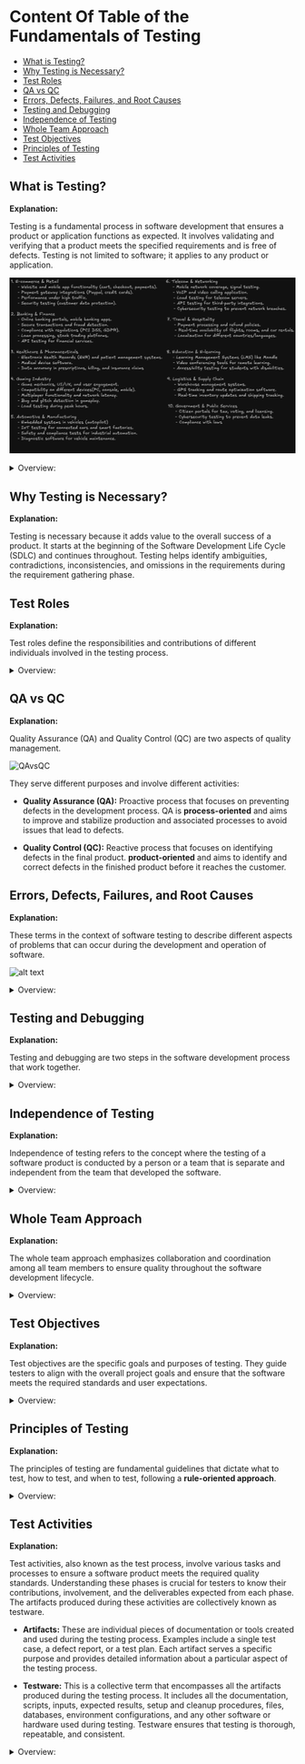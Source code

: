<!-- markdownlint-disable MD033 -->
# Content Of Table of the Fundamentals of Testing

- [What is Testing?](#what-is-testing)
- [Why Testing is Necessary?](#why-testing-is-necessary)
- [Test Roles](#test-roles)
- [QA vs QC](#qa-vs-qc)
- [Errors, Defects, Failures, and Root Causes](#errors-defects-failures-and-root-causes)
- [Testing and Debugging](#testing-and-debugging)
- [Independence of Testing](#independence-of-testing)
- [Whole Team Approach](#whole-team-approach)
- [Test Objectives](#test-objectives)
- [Principles of Testing](#principles-of-testing)
- [Test Activities](#test-activities)

## What is Testing?

**Explanation:**

Testing is a fundamental process in software development that ensures a product or application functions as expected. It involves validating and verifying that a product meets the specified requirements and is free of defects. Testing is not limited to software; it applies to any product or application.

![alt text](./assets/images/whatcanwetest.png)

<details>
    <summary>Overview:</summary>

1. **Historical Context:** Initially, developers were responsible for both development and testing, leading to many defects. It was realized that having a separate testing team could improve quality.

2. **Human Psychology:** Humans are prone to errors and often cannot find all their mistakes. However, they are good at finding mistakes in others' work, justifying the need for independent testers.

3. **Misconceptions:** Testing is not just about writing and executing test cases. It involves reviewing work products, planning, managing, estimating, monitoring, and controlling the testing process.

4. **Product-Oriented Approach:** This approach focuses on the features and quality of the final product. The objective is to ensure that the product meets user needs and expectations.

5. **Process-Oriented Approach:** This approach emphasizes the processes and methodologies used to develop the product. The goal is to ensure efficient and standardized development processes.

6. **User-Oriented Approach:** This approach involves the end-users in the development process. The objective is to ensure that the product is user-friendly and meets actual user needs.

7. **Time-Oriented Approach:** This approach focuses on the speed of development. The goal is to ensure rapid delivery to meet tight deadlines or market demands.

8. **Rules-Oriented Approach:** This approach ensures compliance with specific rules, regulations, and standards. The objective is to ensure that the product and process meet legal and regulatory requirements.

9. **Scenario-Oriented Approach:** This approach tests and validates the product based on practical use cases and user interactions. The goal is to consider how users will interact with the product in various scenarios.

</details>

## Why Testing is Necessary?

**Explanation:**

Testing is necessary because it adds value to the overall success of a product. It starts at the beginning of the Software Development Life Cycle (SDLC) and continues throughout. Testing helps identify ambiguities, contradictions, inconsistencies, and omissions in the requirements during the requirement gathering phase.

## Test Roles

**Explanation:**

Test roles define the responsibilities and contributions of different individuals involved in the testing process.

<details>
    <summary>Overview:</summary>

1. **Test Management:** Responsibility for the test process, and the test team. This role focuses on test planning, monitoring and control, and test completion. Activities include defining goals and objectives, determining the overall approach, timelines, resources, tools, and managing the test process.

2. **Test Engineer:** Responsibility for the Technical aspects of testing. This role focuses on test analysis, design, implementation, and execution. Activities include analyzing the test basis, writing test cases, preparing test data, setting up the environment, executing tests, and reporting defects.

3. **Role Flexibility:** In small organizations, one person can take on both test management and test engineer roles. In other organizations, responsibilities may vary based on project context, skills, and the structure of the company. Different people may take on these roles at different times, and it is possible for one person to handle multiple roles depending on the availability and context.

</details>

## QA vs QC

**Explanation:**

Quality Assurance (QA) and Quality Control (QC) are two aspects of quality management.

![QAvsQC](./assets/images/qavsqc.png)

They serve different purposes and involve different activities:

- **Quality Assurance (QA):** Proactive process that focuses on preventing defects in the development process. QA is **process-oriented** and aims to improve and stabilize production and associated processes to avoid issues that lead to defects.

- **Quality Control (QC):** Reactive process that focuses on identifying defects in the final product. **product-oriented** and aims to identify and correct defects in the finished product before it reaches the customer.

## Errors, Defects, Failures, and Root Causes

**Explanation:**

These terms in the context of software testing to describe different aspects of problems that can occur during the development and operation of software.

![alt text](./assets/images/errors_defects_failures_root_cause.png)

<details>
    <summary>Overview:</summary>

1. **Error:** An error, also known as a mistake, is a human action or decision that produces an incorrect or unexpected result.

2. **Defect:** A defect, also known as a bug, is a flaw in the system. It's the result of an error made by the creators of the app.

3. **Failure:** A failure is the result of defect during execution of the software.

4. **Root Cause:** The root cause is the deepest underlying cause of a defect or a failure.

</details>

## Testing and Debugging

**Explanation:**

Testing and debugging are two steps in the software development process that work together.

<details>
    <summary>Overview:</summary>

1. **Testing:** The process of finding defects. It involves executing the product to identify any issues. Performed by testers to find defects.

2. **Debugging:** The process of analyzing and fixing defects. It involves root cause analysis and correcting the identified issues. Performed by developers to analyze and fix defects.

</details>

## Independence of Testing

**Explanation:**

Independence of testing refers to the concept where the testing of a software product is conducted by a person or a team that is separate and independent from the team that developed the software.

<details>
    <summary>Overview:</summary>

1. **Objectivity:** Independent testing provides an objective view of the software, which helps in identifying defects that might be overlooked by the development team due to familiarity with the code.

2. **Bias Reduction:** Since the testing team is separate from the development team, it reduces the risk of bias and ensures a more thorough and impartial testing process.

3. **Specialized skills:** Independent testers often have specialized skills in testing methodologies and tools, which can contribute to a more effective testing process.

4. **Accountability:** Having a separate testing team holds the development team accountable for the quality of their work, as any defects found can be traced back to the development process.

5. **Degrees of Independence:**

    - **No Independence:** Work products are tested by their author. This means the developer who wrote the code also tests it.
    - **Peer Review:** Work products are tested by the author's peer from the same team. For example, one developer tests another developer's code.
    - **Separate Testing Team:** Testers from outside the author's team but within the same organization perform the testing. This is the most common practice today.
    - **External Testing:** Testers from outside the organization perform the testing. This is often seen in small-scale organizations that outsource testing to third-party organizations.

6. **Benefits and Drawbacks:**

    - **Benefits:**
        - Independent testers are likely to recognize different kinds of failures and defects compared to developers due to their different backgrounds and perspectives.
        - Independent testers can verify, challenge, or disapprove assumptions made by stakeholders during the specification and implementation of the system.

    - **Drawbacks:**
        - Independent testers may be isolated from the development team, leading to a lack of collaboration and understanding.
        - Developers may lose the sense of responsibility for quality if testing is entirely outsourced.
        - Independent testers may be seen as a bottleneck or blamed for delays in release.

7. **Best Practices:**

    - For most projects, it is best to carry out testing with multiple levels of independence. For example, developers can perform component and component integration testing, the test team can perform system and system integration testing, and business representatives can perform acceptance testing. This blended approach leverages the benefits of different degrees of independence while mitigating the drawbacks.

</details>

## Whole Team Approach

**Explanation:**

The whole team approach emphasizes collaboration and coordination among all team members to ensure quality throughout the software development lifecycle.

<details>
    <summary>Overview:</summary>

1. **Collaboration:** Emphasizes the importance of collaboration and coordination among all team members (developers, testers, business representatives). This improves team dynamics, enhances communication, and creates synergy by leveraging various skill sets within the team.

2. **Shared Responsibility for Quality:** Quality is not just the responsibility of the testing team. Every team member, including developers and business representatives, is responsible for ensuring the product's quality.

3. **Collocation:** Team members share the same workspace, whether physical or virtual, to facilitate communication and interaction. This helps in reducing communication gaps and ensures better understanding among team members.

4. **Close Collaboration:** Testers work closely with other team members to ensure desired quality levels are achieved. This includes collaborating with business representatives to create suitable acceptance tests and working with developers to agree on test strategies and automation approaches.

5. **Knowledge Transfer:** Testers transfer testing knowledge to other team members, influencing the development of the product. They act as quality coaches, educating others about testing and quality practices.

6. **Limitations:** While the whole team approach has many benefits, it may not always be appropriate. In safety-critical situations, a high level of test independence may be needed to ensure unbiased testing.

</details>

## Test Objectives

**Explanation:**

Test objectives are the specific goals and purposes of testing. They guide testers to align with the overall project goals and ensure that the software meets the required standards and user expectations.

<details>
    <summary>Overview:</summary>

1. **Evaluating Work Products:**
    - **Description:** Review requirements, user stories, design documents, and code to identify defects early in the development process.
    - **Purpose:** Catch defects early to reduce the cost and effort of fixing them later.

2. **Triggering Failures and Finding Defects:**
    - **Description:** Execute tests to intentionally trigger failures in the system under test.
    - **Purpose:** Identify defects that need to be fixed to improve software quality.

3. **Ensuring Required Coverage:**
    - **Description:** Achieve a certain level of coverage, which could be in terms of requirements, risk, functionality, or code.
    - **Purpose:** Ensure that all critical areas of the software are tested and validated.

4. **Reducing Risk of Inadequate Software Quality:**
    - **Description:** Conduct thorough testing to prevent major failures in the production environment.
    - **Purpose:** Minimize the risk of software defects affecting end-users.

5. **Verifying Requirements Fulfillment:**
    - **Description:** Confirm that the software meets the specified requirements and user needs.
    - **Purpose:** Ensure that the software delivers the expected functionality and performance.

6. **Regulatory Compliance:**
    - **Description:** Ensure that the software complies with regulatory requirements specific to the domain (healthcare, finance, automotive).
    - **Purpose:** Avoid legal and compliance issues by meeting industry standards and regulations.

7. **Providing Information to Stakeholders:**
    - **Description:** Communicate test results, progress, and any identified issues to stakeholders.
    - **Purpose:** Keep stakeholders informed to facilitate decision-making and project management.

8. **Building Confidence in Product Quality:**
    - **Description:** Conduct comprehensive testing to ensure the software meets quality standards.
    - **Purpose:** Increase confidence among stakeholders and users in the reliability and performance of the software.

9. **Validating Completeness and Functionality:**
    - **Description:** Ensure that the software is complete and functions correctly as intended.
    - **Purpose:** Verify that all features and functionalities are implemented and working as expected.

10. **Supporting Decision Making:**
    - **Description:** Provide detailed information about the software's quality and readiness for release.
    - **Purpose:** Help stakeholders make informed decisions about the release and deployment of the software.

11. **Improving Development Process:**
    - **Description:** Identify areas for improvement in the development and testing processes.
    - **Purpose:** Enhance overall software quality by refining processes and practices based on testing feedback.

</details>

## Principles of Testing

**Explanation:**

The principles of testing are fundamental guidelines that dictate what to test, how to test, and when to test, following a **rule-oriented approach**.

<details>
    <summary>Overview:</summary>

1. **Testing shows presence of defects:** Testing can show that defects are present, but cannot prove that there are no defects. Testing reduces the probability of undiscovered defects remaining in the software but, even if no defects are found, it is not a proof of correctness.

2. **Exhaustive testing is impossible:** It's not possible to test all combinations of inputs, scenarios, and paths in the software. Instead, risk analysis, priorities, and techniques like boundary value analysis and equivalence partitioning are used to focus the testing effort.

3. **Early testing:** To find defects early, testing activities should start as early as possible in the software development lifecycle and should be focused on defined objectives.

    ![alt text](./assets/images/earlyTesting.png)

4. **Defect clustering:** A small number of modules usually contain most of the defects discovered during pre-release testing, or are responsible for most of the operational failures. This is also known as the **Pareto principle**, or the 80-20 rule, which states that approximately 80% of the issues occur due to 20% of the modules.

5. **Pesticide paradox:** If the same tests are repeated over and over again, eventually they will no longer find new bugs. This is also known as **test wear out**. To overcome this, the test cases need to be regularly reviewed and revised, and new and different tests need to be written to exercise different parts of the software or system.

6. **Testing is context dependent:** Testing is done differently in different contexts. For example, Android application software is tested differently from an e-commerce site. The approach and techniques used should be appropriate for the specific context of the software being tested."

7. **Absence-of-errors fallacy:** If the system does not fulfill the users' needs and expectations, finding and fixing defects does not necessarily improve the system. A system that is 100% bug-free is not necessarily useful to the user. The ultimate goal of testing is to ensure that the software meets the requirements and provides value to the users.

</details>

## Test Activities

**Explanation:**

Test activities, also known as the test process, involve various tasks and processes to ensure a software product meets the required quality standards. Understanding these phases is crucial for testers to know their contributions, involvement, and the deliverables expected from each phase. The artifacts produced during these activities are collectively known as testware.

- **Artifacts:** These are individual pieces of documentation or tools created and used during the testing process. Examples include a single test case, a defect report, or a test plan. Each artifact serves a specific purpose and provides detailed information about a particular aspect of the testing process.

- **Testware:** This is a collective term that encompasses all the artifacts produced during the testing process. It includes all the documentation, scripts, inputs, expected results, setup and cleanup procedures, files, databases, environment configurations, and any other software or hardware used during testing. Testware ensures that testing is thorough, repeatable, and consistent.

<details>
    <summary>Overview:</summary>

1. **Test Planning:** The phase where the testing lifecycle begins. This involves defining the test objectives. Depending on the context.

    - **Activities:**

        - Define goals and objectives of testing.
        - Determine the overall approach, timelines, resources, and tools.
        - Define entry and exit criteria.
        - Plan for monitoring and control.

    - **Deliverables (Artifacts):**

        - Test Plan
        - Test Schedule
        - Risk Register
        - Entry and Exit Criteria

2. **Test Monitoring and Control:** This involves the ongoing checking of all test activities and the comparison of actual progress against the plan.

    - **Activities:**

        - Monitor test progress.
        - Compare actual progress against the plan.
        - Document control directives(guidelines, policies, or instructions).
        - Update risk information.

    - **Deliverables (Artifacts):**

        - Test Progress Report
        - Control Directives
        - Updated Risk Information

3. **Test Analysis:** Analyzing the test basis to derive test cases.

    - **Activities:**

        - Identify testable features.
        - Define and prioritize test conditions (test scenarios).
        - Evaluate test basis and test objects to identify defects.
        - Use test techniques to identify test conditions.

    - **Deliverables (Artifacts):**

        - Prioritized Test Conditions
        - Defect Report regarding defects in the test basis

4. **Test Design:** It's involves test cases identifying other test artifacts.

    - **Activities:**

        - Write test cases and testware (test data, configurations).
        - Identify coverage items.
        - Define test data requirements, environment, and tools.

    - **Deliverables (Artifacts):**

        - Prioritized Test Cases
        - Test Charters
        - Test Data Requirements
        - Test Environment Requirements

5. **Test Implementation:** Preparing for test execution.

    - **Activities:**

        - Define test procedures(step-by-step instructions) and automation scripts.
        - Create test suites (collection of test cases).
        - Prioritize test procedures.
        - Set up and verify the test environment,  including the installation and configuration of tools.

    - **Deliverables (Artifacts):**

        - Test Procedures.
        - Automated Test Scripts.
        - Test Suites.
        - Test Data.
        - Execution Schedule.
        - Environment Elements (stubs, drivers, simulators, service virtualization).

6. **Test Execution:** Executing the test cases.

    - **Activities:**

        - Execute test cases and compare actual vs. expected results.
        - Report defects and track them for closure.
        - Perform retesting and regression testing.
        - Debugging and root cause analysis.

    - **Deliverables (Artifacts):**

        - Test Logs.
        - Defect Reports.

7. **Test Completion:** Test completion is the last step in the software testing life cycle, where we finalize all testing activities and document the results.

    - **Activities:**

        - Evaluate exit criteria.
        - Hand over the product to the business.
        - Document and archive test artifacts.
        - Gather lessons learned.
        - Prepare and share the test summary report.

    - **Deliverables (Artifacts):**

        - Test Completion Report
        - Action Items for Improvement
        - Documented Lessons Learned
        - Change Requests

</details>
